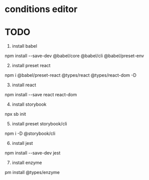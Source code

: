 # conditions editor


# TODO

1. install babel

npm install --save-dev @babel/core @babel/cli @babel/preset-env

2. install preset react

npm i @babel/preset-react @types/react @types/react-dom -D

3. install react

npm install --save react react-dom

4. install storybook

npx sb init

5. install preset storybook/cli

npm i -D @storybook/cli

6. install jest

npm install --save-dev jest

7. install enzyme

pm install @types/enzyme




<!-- install webpack

npm install webpack-dev-server -g
npm i webpack webpack-cli -D -->

